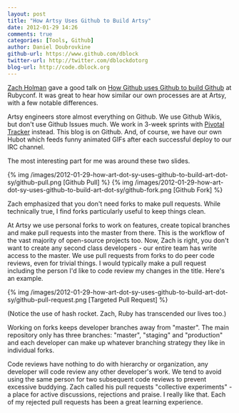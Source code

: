 ```yaml
---
layout: post
title: "How Artsy Uses Github to Build Artsy"
date: 2012-01-29 14:26
comments: true
categories: [Tools, Github]
author: Daniel Doubrovkine
github-url: https://www.github.com/dblock
twitter-url: http://twitter.com/dblockdotorg
blog-url: http://code.dblock.org
---
```

[Zach Holman](http://zachholman.com/) gave a good talk on [How Github uses Github to build Github](http://zachholman.com/talk/how-github-uses-github-to-build-github) at Rubyconf. It was great to hear how similar our own processes are at Artsy, with a few notable differences.

Artsy engineers store almost everything on Github. We use Github Wikis, but don't use Github Issues much. We work in 3-week sprints with [Pivotal Tracker](http://pivotaltracker.com/) instead. This blog is on Github. And, of course, we have our own Hubot which feeds funny animated GIFs after each successful deploy to our IRC channel.

The most interesting part for me was around these two slides.

{% img /images/2012-01-29-how-art-dot-sy-uses-github-to-build-art-dot-sy/github-pull.png [Github Pull] %}
{% img /images/2012-01-29-how-art-dot-sy-uses-github-to-build-art-dot-sy/github-fork.png [Github Fork] %}

Zach emphasized that you don't need forks to make pull requests. While technically true, I find forks particularly useful to keep things clean. 

At Artsy we use personal forks to work on features, create topical branches and make pull requests into the master from there. This is the workflow of the vast majority of open-source projects too. Now, Zach is right, you don't want to create any second class developers - our entire team has write access to the master. We use pull requests from forks to do peer code reviews, even for trivial things. I would typically make a pull request including the person I'd like to code review my changes in the title. Here's an example.

{% img /images/2012-01-29-how-art-dot-sy-uses-github-to-build-art-dot-sy/github-pull-request.png [Targeted Pull Request] %}

(Notice the use of hash rocket. Zach, Ruby has transcended our lives too.)

Working on forks keeps developer branches away from "master". The main repository only has three branches: "master", "staging" and "production" and each developer can make up whatever branching strategy they like in individual forks.

Code reviews have nothing to do with hierarchy or organization, any developer will code review any other developer's work. We tend to avoid using the same person for two subsequent code reviews to prevent excessive buddying. Zach called his pull requests "collective experiments" - a place for active discussions, rejections and praise. I really like that. Each of my rejected pull requests has been a great learning experience.
